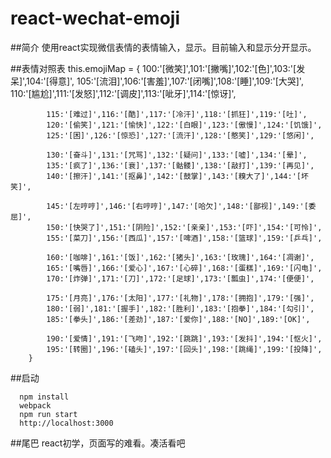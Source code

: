 # react-wechat-emoji
##简介
  使用react实现微信表情的表情输入，显示。目前输入和显示分开显示。
  
##表情对照表
  	this.emojiMap = {
			100:'[微笑]',101:'[撇嘴]',102:'[色]',103:'[发呆]',104:'[得意]',
			105:'[流泪]',106:'[害羞]',107:'[闭嘴]',108:'[睡]',109:'[大哭]',
			110:'[尴尬]',111:'[发怒]',112:'[调皮]',113:'[呲牙]',114:'[惊讶]',

			115:'[难过]',116:'[酷]',117:'[冷汗]',118:'[抓狂]',119:'[吐]',
			120:'[偷笑]',121:'[愉快]',122:'[白眼]',123:'[傲慢]',124:'[饥饿]',
			125:'[困]',126:'[惊恐]',127:'[流汗]',128:'[憨笑]',129:'[悠闲]',

			130:'[奋斗]',131:'[咒骂]',132:'[疑问]',133:'[嘘]',134:'[晕]',
			135:'[疯了]',136:'[衰]',137:'[骷髅]',138:'[敲打]',139:'[再见]',
			140:'[擦汗]',141:'[抠鼻]',142:'[鼓掌]',143:'[糗大了]',144:'[坏笑]',

			145:'[左哼哼]',146:'[右哼哼]',147:'[哈欠]',148:'[鄙视]',149:'[委屈]',
			150:'[快哭了]',151:'[阴险]',152:'[亲亲]',153:'[吓]',154:'[可怜]',
			155:'[菜刀]',156:'[西瓜]',157:'[啤酒]',158:'[篮球]',159:'[乒乓]',

			160:'[咖啡]',161:'[饭]',162:'[猪头]',163:'[玫瑰]',164:'[凋谢]',
			165:'[嘴唇]',166:'[爱心]',167:'[心碎]',168:'[蛋糕]',169:'[闪电]',
			170:'[炸弹]',171:'[刀]',172:'[足球]',173:'[瓢虫]',174:'[便便]',

			175:'[月亮]',176:'[太阳]',177:'[礼物]',178:'[拥抱]',179:'[强]',
			180:'[弱]',181:'[握手]',182:'[胜利]',183:'[抱拳]',184:'[勾引]',
			185:'[拳头]',186:'[差劲]',187:'[爱你]',188:'[NO]',189:'[OK]',

			190:'[爱情]',191:'[飞吻]',192:'[跳跳]',193:'[发抖]',194:'[怄火]',
			195:'[转圈]',196:'[磕头]',197:'[回头]',198:'[跳绳]',199:'[投降]',
		}
    
##启动
```
  npm install
  webpack
  npm run start
  http://localhost:3000
```

##尾巴
  react初学，页面写的难看。凑活看吧
